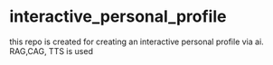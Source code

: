 # interactive_personal_profile
this repo is created for creating an interactive personal profile via ai. RAG,CAG, TTS is used
